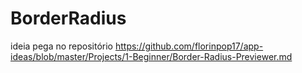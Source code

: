 # BorderRadius
ideia pega no repositório https://github.com/florinpop17/app-ideas/blob/master/Projects/1-Beginner/Border-Radius-Previewer.md
